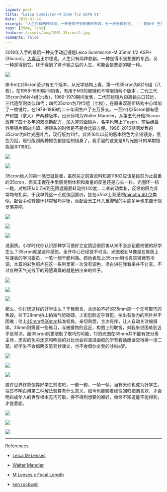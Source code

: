 ```yaml
---
layout: post
title: "Leica Summicron-M 35mm f/2 ASPH V1"
date: 2019-01-24
excerpt: "人生只有两种悲剧，一种是得不到想要的东西，另一种是得到它。 -- 奥斯卡 王尔德"
tags: [35mm, lens]
feature: /assets/img/1901_35cron/1.jpg
comments: false
---
```


2018年入手的最后一种支手动近镜是Leica Summicron-M 35mm f/2 ASPH (35cron)。[大毒舌](https://www.youtube.com/watch?v=L5jR673Zl2I)王尔德说，人生只有两种悲剧，一种是得不到想要的东西，另一种是得到它。终于得到了徕卡镜之后的人生，可能会是悲剧的哪一种。

![](/assets/img/1901_35cron/2.jpg)

徕卡m口35cron至少有五个版本，从光学结构上看，第一代35cron为8片6组（八枚），在1958-1969期间销售，有用于M3的眼镜和不带眼镜两个版本；二代三代35cron为6片4组(六枚)，1969-1979期间发售，二代前组镜片距离镜头口较远，三代造型则类似四代；四代35cron为7片5组（七枚），在原来双高斯结构中心增加了一枚镜片，在1979-1999的二十年间生产了五万多支。一至四代35cron都有德产和加（拿大）产两种版本，设计师均为Walter Mandler。从第五代开始35cron放弃了四十多年的双高斯配方，加入非球面镜片，名字也带上了asph，前后组最外层镜片都向内凹，擦镜头的时候是不是会比较方便。1996-2016期间发售的35cron为8片光圈叶片，现行版为11片。此外16年以前的版本银色为全铜镜身，黑色为铝，现行版则两种颜色都是铝制镜身了。我手里的这支是8片光圈叶的早期银色版本11882。

![](/assets/img/1901_35cron/11.jpg)

![](/assets/img/1901_35cron/12.jpg)

35cron给人的第一感觉就是重，虽然买之前查资料知道11882应该是目前为止最重的35cron，但真正握在手里感觉到体积和重量的反差还是心头一抖。光圈环一档一跳，对焦环从0.7米到无限远需要转动约140度，二者转动柔和，反馈的阻力非常均匀扎实，于我单凭这一点就值回票价。接在a7m3上观感跟[minolta 40 f2](https://taikwai.github.io/m40/)类似，配合手动转接环非常轻巧平衡，而配合天工环头重脚轻的手感多半也来自于视觉落差吧。

![](/assets/img/1901_35cron/2.jpg)

![](/assets/img/1901_35cron/3.jpg)

![](/assets/img/1901_35cron/4.jpg)

说画质。小学时代你认识那种学习很好立定跳远很厉害从来不会忘记戴校徽的好学生么？35cron就是这种感觉。全开中心已经锐不可当，光圈收到f4像是在黑板上写课表的学习委员，一笔一划干脆利落。颜色表现上35cron明快真实微微有冷调，本篇的彩色照片在这一系列里第一次没有调色，坦白讲在我看来并不讨喜，不过各种天气光线下的观感真真的就是拍出来的样子。

![](/assets/img/1901_35cron/9.jpg)

![](/assets/img/1901_35cron/6.jpg)

![](/assets/img/1901_35cron/7.jpg)

那么，你讨厌这样的好学生么？于我而言，永远拍不好的35mm是一个无可取巧的焦段。往下28mm拍山拍海气势磅礴，上街怼脸近乎冒犯，拍出有张力的照片并不困难；往上[40mm](https://taikwai.github.io/m40/)或[50mm](https://taikwai.github.io/50ltm/)标准视角，亲切熟悉，主次有序，让人自动关注被摄体。35mm则需要一些练习，与被摄物的远近，构图上的取舍，对我来说困难到近乎反常识。而35cron则更限制了取巧的可能，f2的光圈在35mm并不能有效分离主体，忠实的色彩还原和明快的对比也会将混进画框的所有套话废话交待得一清二楚。好学生不会抓两支笔罚抄课文，也不会借你全套的哆啦a梦。

![](/assets/img/1901_35cron/13.jpg)

![](/assets/img/1901_35cron/14.jpg)

![](/assets/img/1901_35cron/5.jpg)

或许世界终究依靠好学生前进吧，一题一题，一帧一帧，当有天你也成为好学生，往日不明白用第二种解法验算有什么意义，如今也能聊着线性回归把酒言欢，才会明白成年人的世界根本无巧可取，得不得到想要的都好，始终不知道能不能得到，才是悲剧。

![](/assets/img/1901_35cron/15.jpg)

![](/assets/img/1901_35cron/1.jpg)

![](/assets/img/1901_35cron/16.jpg)


---
References

- [Leica M-Lenses](http://www.overgaard.dk/pdf/Leica-M-Lenses-Their-Soul-and-Secrets_en.pdf)

- [Walter Mandler](http://www.phsc.ca/phsc_e-mail/Vol-5/PHSC-E-Mail-V5-2-Dr-Mandler.pdf)

- [M Lenses x Focal Length](http://www.l-camera-forum.com/leica-wiki.en/index.php/M_Lenses_x_Focal_Length)

- [ken rockwell](https://kenrockwell.com/leica/comparisons/35mm-summicron/sharpness.htm)

